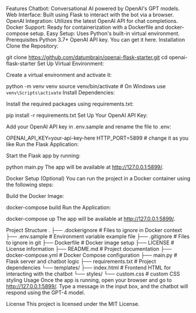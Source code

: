 Features
Chatbot: Conversational AI powered by OpenAI's GPT models.
Web Interface: Built using Flask to interact with the bot via a browser.
OpenAI Integration: Utilizes the latest OpenAI API for chat completions.
Docker Support: Ready for containerization with a Dockerfile and docker-compose setup.
Easy Setup: Uses Python's built-in virtual environment.
Prerequisites
Python 3.7+
OpenAI API key. You can get it here.
Installation
Clone the Repository:

git clone https://github.com/datumbrain/openai-flask-starter.git
cd openai-flask-starter
Set Up Virtual Environment:

Create a virtual environment and activate it:

python -m venv venv
source venv/bin/activate  # On Windows use `venv\Scripts\activate`
Install Dependencies:

Install the required packages using requirements.txt:

pip install -r requirements.txt
Set Up Your OpenAI API Key:

Add your OpenAI API key in .env.sample and rename the file to .env:

OPENAI_API_KEY=your-api-key-here
HTTP_PORT=5899    # change it as you like
Run the Flask Application:

Start the Flask app by running:

python main.py
The app will be available at http://127.0.0.1:5899/.

Docker Setup (Optional)
You can run the project in a Docker container using the following steps:

Build the Docker Image:

docker-compose build
Run the Application:

docker-compose up
The app will be available at http://127.0.0.1:5899/.

Project Structure
.
├── .dockerignore           # Files to ignore in Docker context
├── .env.sample             # Environment variable example file
├── .gitignore              # Files to ignore in git
├── Dockerfile              # Docker image setup
├── LICENSE                 # License information
├── README.md               # Project documentation
├── docker-compose.yml      # Docker Compose configuration
├── main.py                 # Flask server and chatbot logic
├── requirements.txt        # Project dependencies
└── templates/
    ├── index.html          # Frontend HTML for interacting with the chatbot
    └── styles/
        └── custom.css      # custom CSS styling
Usage
Once the app is running, open your browser and go to http://127.0.0.1:5899/. Type a message in the input box, and the chatbot will respond using the GPT-4 model.

License
This project is licensed under the MIT License.
